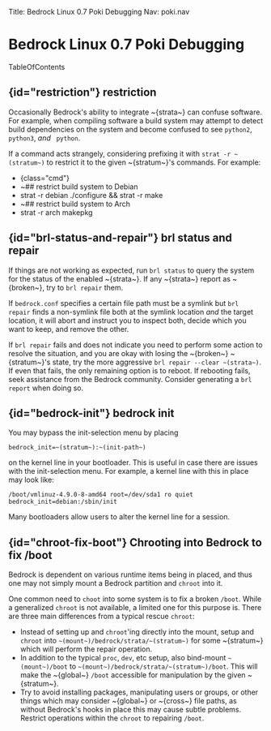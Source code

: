 Title: Bedrock Linux 0.7 Poki Debugging
Nav: poki.nav

# Bedrock Linux 0.7 Poki Debugging

TableOfContents

## {id="restriction"} restriction

Occasionally Bedrock's ability to integrate ~{strata~} can confuse software.  For example, when compiling software a build system may attempt to detect build dependencies on the system and become confused to see `python2`, `python3`, *and* ` python`.

If a command acts strangely, considering prefixing it with `strat -r ~(stratum~)` to restrict it to the given ~{stratum~}'s commands.  For example:

- {class="cmd"}
- ~## restrict build system to Debian
- strat -r debian ./configure && strat -r make
- ~## restrict build system to Arch
- strat -r arch makepkg

## {id="brl-status-and-repair"} brl status and repair

If things are not working as expected, run `brl status` to query the system for the status of the enabled ~{strata~}.  If any ~{strata~} report as ~{broken~}, try to `brl repair` them.

If `bedrock.conf` specifies a certain file path must be a symlink but `brl repair` finds a non-symlink file both at the symlink location *and* the target location, it will abort and instruct you to inspect both, decide which you want to keep, and remove the other.

If `brl repair` fails and does not indicate you need to perform some action to resolve the situation, and you are okay with losing the ~{broken~} ~{stratum~}'s state, try the more aggressive `brl repair --clear ~(strata~)`.  If even that fails, the only remaining option is to reboot.  If rebooting fails, seek assistance from the Bedrock community.  Consider generating a `brl report` when doing so.

## {id="bedrock-init"} bedrock init

You may bypass the init-selection menu by placing

	bedrock_init=~(stratum~):~(init-path~)

on the kernel line in your bootloader.  This is useful in case there are issues with the init-selection menu.  For example, a kernel line with this in place may look like:

`/boot/vmlinuz-4.9.0-8-amd64 root=/dev/sda1 ro quiet bedrock_init=debian:/sbin/init`

Many bootloaders allow users to alter the kernel line for a session.

## {id="chroot-fix-boot"} Chrooting into Bedrock to fix /boot

Bedrock is dependent on various runtime items being in placed, and thus one may not simply mount a Bedrock partition and `chroot` into it.

One common need to `choot` into some system is to fix a broken `/boot`.  While a generalized `chroot` is not available, a limited one for this purpose is.  There are three main differences from a typical rescue `chroot`:

- Instead of setting up and `chroot`'ing directly into the mount, setup and `chroot` into `~(mount~)/bedrock/strata/~(stratum~)` for some ~{stratum~} which will perform the repair operation.
- In addition to the typical `proc`, `dev`, etc setup, also bind-mount `~(mount~)/boot` to `~(mount~)/bedrock/strata/~(stratum~)/boot`.  This will make the ~{global~} `/boot` accessible for manipulation by the given ~{stratum~}.
- Try to avoid installing packages, manipulating users or groups, or other things which may consider ~{global~} or ~{cross~} file paths, as without Bedrock's hooks in place this may cause subtle problems.  Restrict operations within the `chroot` to repairing `/boot`.
